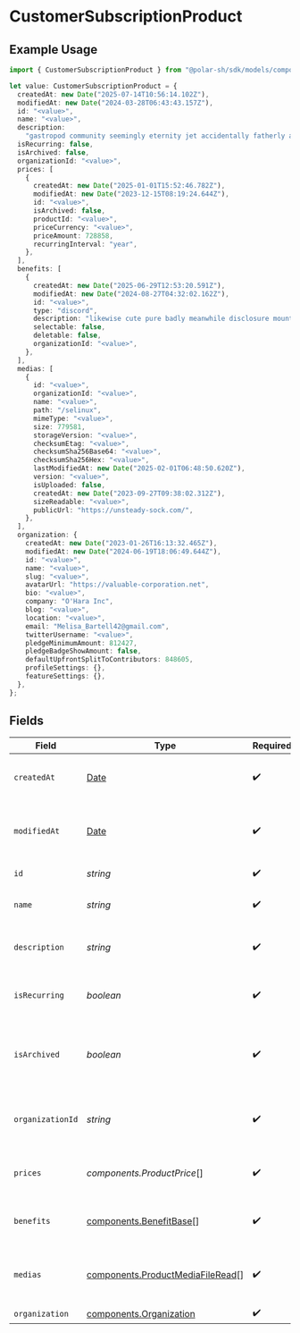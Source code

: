 # CustomerSubscriptionProduct

## Example Usage

```typescript
import { CustomerSubscriptionProduct } from "@polar-sh/sdk/models/components/customersubscriptionproduct.js";

let value: CustomerSubscriptionProduct = {
  createdAt: new Date("2025-07-14T10:56:14.102Z"),
  modifiedAt: new Date("2024-03-28T06:43:43.157Z"),
  id: "<value>",
  name: "<value>",
  description:
    "gastropod community seemingly eternity jet accidentally fatherly aw whoa see",
  isRecurring: false,
  isArchived: false,
  organizationId: "<value>",
  prices: [
    {
      createdAt: new Date("2025-01-01T15:52:46.782Z"),
      modifiedAt: new Date("2023-12-15T08:19:24.644Z"),
      id: "<value>",
      isArchived: false,
      productId: "<value>",
      priceCurrency: "<value>",
      priceAmount: 728858,
      recurringInterval: "year",
    },
  ],
  benefits: [
    {
      createdAt: new Date("2025-06-29T12:53:20.591Z"),
      modifiedAt: new Date("2024-08-27T04:32:02.162Z"),
      id: "<value>",
      type: "discord",
      description: "likewise cute pure badly meanwhile disclosure mount",
      selectable: false,
      deletable: false,
      organizationId: "<value>",
    },
  ],
  medias: [
    {
      id: "<value>",
      organizationId: "<value>",
      name: "<value>",
      path: "/selinux",
      mimeType: "<value>",
      size: 779581,
      storageVersion: "<value>",
      checksumEtag: "<value>",
      checksumSha256Base64: "<value>",
      checksumSha256Hex: "<value>",
      lastModifiedAt: new Date("2025-02-01T06:48:50.620Z"),
      version: "<value>",
      isUploaded: false,
      createdAt: new Date("2023-09-27T09:38:02.312Z"),
      sizeReadable: "<value>",
      publicUrl: "https://unsteady-sock.com/",
    },
  ],
  organization: {
    createdAt: new Date("2023-01-26T16:13:32.465Z"),
    modifiedAt: new Date("2024-06-19T18:06:49.644Z"),
    id: "<value>",
    name: "<value>",
    slug: "<value>",
    avatarUrl: "https://valuable-corporation.net",
    bio: "<value>",
    company: "O'Hara Inc",
    blog: "<value>",
    location: "<value>",
    email: "Melisa_Bartell42@gmail.com",
    twitterUsername: "<value>",
    pledgeMinimumAmount: 812427,
    pledgeBadgeShowAmount: false,
    defaultUpfrontSplitToContributors: 848605,
    profileSettings: {},
    featureSettings: {},
  },
};
```

## Fields

| Field                                                                                         | Type                                                                                          | Required                                                                                      | Description                                                                                   |
| --------------------------------------------------------------------------------------------- | --------------------------------------------------------------------------------------------- | --------------------------------------------------------------------------------------------- | --------------------------------------------------------------------------------------------- |
| `createdAt`                                                                                   | [Date](https://developer.mozilla.org/en-US/docs/Web/JavaScript/Reference/Global_Objects/Date) | :heavy_check_mark:                                                                            | Creation timestamp of the object.                                                             |
| `modifiedAt`                                                                                  | [Date](https://developer.mozilla.org/en-US/docs/Web/JavaScript/Reference/Global_Objects/Date) | :heavy_check_mark:                                                                            | Last modification timestamp of the object.                                                    |
| `id`                                                                                          | *string*                                                                                      | :heavy_check_mark:                                                                            | The ID of the product.                                                                        |
| `name`                                                                                        | *string*                                                                                      | :heavy_check_mark:                                                                            | The name of the product.                                                                      |
| `description`                                                                                 | *string*                                                                                      | :heavy_check_mark:                                                                            | The description of the product.                                                               |
| `isRecurring`                                                                                 | *boolean*                                                                                     | :heavy_check_mark:                                                                            | Whether the product is a subscription tier.                                                   |
| `isArchived`                                                                                  | *boolean*                                                                                     | :heavy_check_mark:                                                                            | Whether the product is archived and no longer available.                                      |
| `organizationId`                                                                              | *string*                                                                                      | :heavy_check_mark:                                                                            | The ID of the organization owning the product.                                                |
| `prices`                                                                                      | *components.ProductPrice*[]                                                                   | :heavy_check_mark:                                                                            | List of prices for this product.                                                              |
| `benefits`                                                                                    | [components.BenefitBase](../../models/components/benefitbase.md)[]                            | :heavy_check_mark:                                                                            | List of benefits granted by the product.                                                      |
| `medias`                                                                                      | [components.ProductMediaFileRead](../../models/components/productmediafileread.md)[]          | :heavy_check_mark:                                                                            | List of medias associated to the product.                                                     |
| `organization`                                                                                | [components.Organization](../../models/components/organization.md)                            | :heavy_check_mark:                                                                            | N/A                                                                                           |